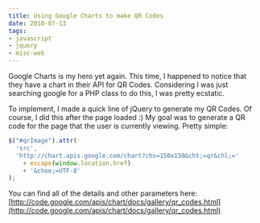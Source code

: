 ```yaml
---
title: Using Google Charts to make QR Codes
date: 2010-07-13
tags:
- javascript
- jquery
- misc-web
---
```

Google Charts is my hero yet again.  This time, I happened to notice that they have a chart in their API for QR Codes.  Considering I was just searching google for a PHP class to do this, I was pretty ecstatic.

<!--more-->

To implement, I made a quick line of jQuery to generate my QR Codes.  Of course, I did this after the page loaded :)  My goal was to generate a QR code for the page that the user is currently viewing.  Pretty simple:

```javascript
$("#qrImage").attr(
  'src', 
  'http://chart.apis.google.com/chart?chs=150x150&cht;=qr&chl;=' 
    + escape(window.location.href) 
    + '&choe;=UTF-8'
);
```

You can find all of the details and other parameters here: [http://code.google.com/apis/chart/docs/gallery/qr_codes.html](http://code.google.com/apis/chart/docs/gallery/qr_codes.html)
